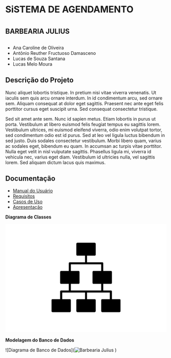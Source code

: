 # **SiSTEMA DE AGENDAMENTO** <h1>
## BARBEARIA JULIUS <h2>
* Ana Caroline de Oliveira
* Antônio Reuther Fructuoso Damasceno 
* Lucas de Souza Santana
* Lucas Melo Moura 

 ## Descrição do Projeto

 Nunc aliquet lobortis tristique. In pretium nisi vitae viverra venenatis. Ut iaculis sem quis arcu ornare interdum. In id condimentum arcu, sed ornare sem. Aliquam consequat at dolor eget sagittis. Praesent nec ante eget felis porttitor cursus eget suscipit urna. Sed consequat consectetur tristique.

Sed sit amet ante sem. Nunc id sapien metus. Etiam lobortis in purus ut porta. Vestibulum at libero euismod felis feugiat tempus eu sagittis lorem. Vestibulum ultrices, mi euismod eleifend viverra, odio enim volutpat tortor, sed condimentum odio est id purus. Sed at leo vel ligula luctus bibendum in sed justo. Duis sodales consectetur vestibulum. Morbi libero quam, varius ac sodales eget, bibendum eu quam. In accumsan ac turpis vitae porttitor. Nulla eget velit in nisl vulputate sagittis. Phasellus ligula mi, viverra id vehicula nec, varius eget diam. Vestibulum id ultricies nulla, vel sagittis lorem. Sed aliquam dictum lacus quis maximus.

## Documentação

- [Manual do Usuário](manual.md)
- [Requisitos](requisitos.md)
- [Casos de Uso](casos-de-uso.md)
- [Apresentação](apresentacao.pdf)

**Diagrama de Classes**

![Diagrama de Classes](diagrama-exemplo.png)

**Modelagem do Banco de Dados**

![Diagrama de Banco de Dados](![Barbearia Julius](https://github.com/cp2-dc-info-projeto-final/barbearia-julius/assets/71456387/cd54bdf8-3028-4739-bfa3-6128280cb120)
)
